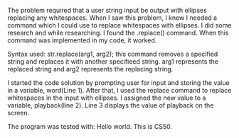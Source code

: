 The problem required that a user string input be output with ellipses replacing any whitespaces.
When I saw this problem, I knew I needed a command which I could use to replace whitespaces with ellipses. I did some research and while researching. I found the .replace() command. When this command was implemented in my code, it worked.

Syntax used: str.replace(arg1, arg2); this command removes a specified string and replaces it with another specifieed string. arg1 represents the replaced string and arg2 represents the replacing string.

I started the code solution by prompting user for input and storing the value in a variable, word(Line 1). After that, I used the replace command to replace whitespaces in the input with ellipses. I assigned the new value to a variable, playback(line 2). Line 3 displays the value of playback on the screen.

The program was tested with: Hello world.
                            This is CS50.